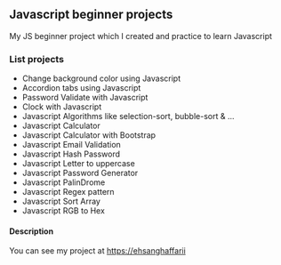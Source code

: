 ## Javascript beginner projects

My JS beginner project which I created and practice to learn Javascript

### List projects

- Change background color using Javascript
- Accordion tabs using Javascript
- Password Validate with Javascript
- Clock with Javascript
- Javascript Algorithms like selection-sort, bubble-sort & ...
- Javascript Calculator
- Javascript Calculator with Bootstrap
- Javascript Email Validation
- Javascript Hash Password
- Javascript Letter to uppercase
- Javascript Password Generator
- Javascript PalinDrome
- Javascript Regex pattern
- Javascript Sort Array
- Javascript RGB to Hex

#### Description

You can see my project at [https://ehsanghaffarii](https://ehsanghaffarii.ir)
